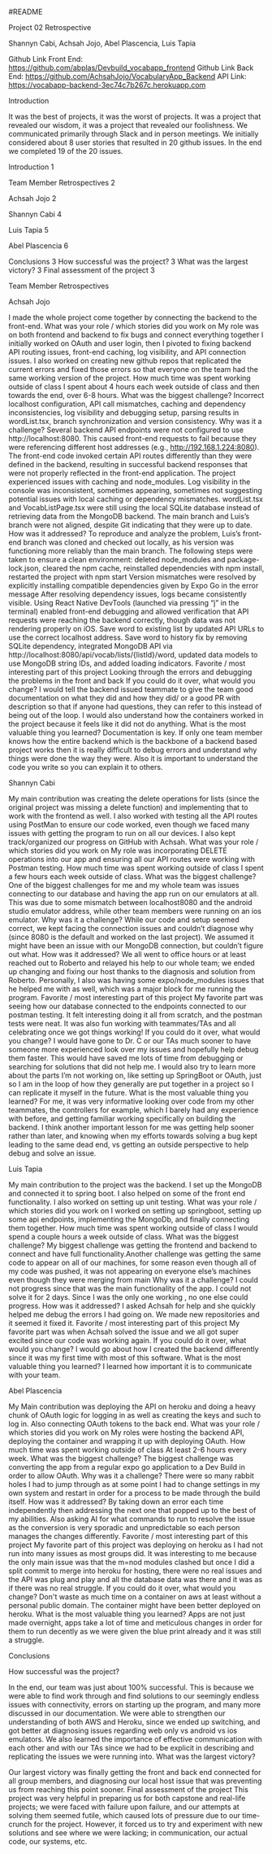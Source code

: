 #README

Project 02 Retrospective

Shannyn Cabi, Achsah Jojo, Abel Plascencia, Luis Tapia

Github Link Front End: https://github.com/abplas/Devbuild_vocabapp_frontend
Github Link Back End: https://github.com/AchsahJojo/VocabularyApp_Backend
API Link: https://vocabapp-backend-3ec74c7b267c.herokuapp.com

Introduction

It was the best of projects, it was the worst of projects. It was a project that revealed our wisdom, it was a project that revealed our foolishness.
We communicated primarily through Slack and in person meetings.
We initially considered about 8 user stories that resulted in 20 github issues.  In the end we completed 19 of the 20 issues.

Introduction	1

Team Member Retrospectives	2

Achsah Jojo	2

Shannyn Cabi	4

Luis Tapia	5

Abel Plascencia	6

Conclusions	3
How successful was the project?	3
What was the largest victory?	3
Final assessment of the project	3


Team Member Retrospectives

Achsah Jojo

I made the whole project come together by connecting the backend to the front-end. 
What was your role / which stories did you work on
My role was on both frontend and backend to fix bugs and connect everything together
I initially worked on OAuth and user login, then I pivoted to fixing backend API routing issues, front-end caching, log visibility, and API connection issues. I also worked on creating new github repos that replicated the current errors and fixed those errors so that everyone on the team had the same working version of the project.
How much time was spent working outside of class
I spent about 4 hours each week outside of class and then towards the end, over 6-8 hours. 
What was the biggest challenge? 
Incorrect localhost configuration, API call mismatches, caching and dependency inconsistencies, log visibility and debugging setup,  parsing results in wordList.tsx, branch synchronization and version consistency.
Why was it a challenge?
Several backend API endpoints were not configured to use http://localhost:8080. This caused front-end requests to fail because they were referencing different host addresses (e.g., http://192.168.1.224:8080).
The front-end code invoked certain API routes differently than they were defined in the backend, resulting in successful backend responses that were not properly reflected in the front-end application.
The project experienced issues with caching and node_modules. Log visibility in the console was inconsistent, sometimes appearing, sometimes not suggesting potential issues with local caching or dependency mismatches.
 wordList.tsx and VocabListPage.tsx were still using the local SQLite database instead of retrieving data from the MongoDB backend.
The main branch and Luis’s branch were not aligned, despite Git indicating that they were up to date. 
How was it addressed?
To reproduce and analyze the problem, Luis’s front-end branch was cloned and checked out locally, as his version was functioning more reliably than the main branch.
The following steps were taken to ensure a clean environment: deleted node_modules and package-lock.json, cleared the npm cache, reinstalled dependencies with npm install, restarted the project with npm start
Version mismatches were resolved by explicitly installing compatible dependencies given by Expo Go in the error message
After resolving dependency issues, logs became consistently visible. Using React Native DevTools (launched via pressing “j” in the terminal) enabled front-end debugging and allowed verification that API requests were reaching the backend correctly, though data was not rendering properly on iOS.
Save word to existing list by updated API URLs to use the correct localhost address.
Save word to history fix by removing SQLite dependency, integrated MongoDB API via http://localhost:8080/api/vocab/lists/{listId}/word, updated data models to use MongoDB string IDs, and added loading indicators.
Favorite / most interesting part of this project
Looking through the errors and debugging the problems in the front and back
If you could do it over, what would you change?
I would tell the backend issued teammate to give the team good documentation on what they did and how they did/ or a good PR with description so that if anyone had questions, they can refer to this instead of being out of the loop.
I would also understand how the containers worked in the project because it feels like it did not do anything.
What is the most valuable thing you learned?
Documentation is key. If only one team member knows how the entire backend which is the backbone of a backend based project works then it is really difficult to debug errors and understand why things were done the way they were. Also it is important to understand the code you write so you can explain it to others.

Shannyn Cabi

My main contribution was creating the delete operations for lists (since the original project was missing a delete function) and implementing that to work with the frontend as well. I also worked with testing all the API routes using PostMan to ensure our code worked, even though we faced many issues with getting the program to run on all our devices. I also kept track/organized our progress on GitHub with Achsah.
What was your role / which stories did you work on
My role was incorporating DELETE operations into our app and ensuring all our API routes were working with Postman testing.
How much time was spent working outside of class
I spent a few hours each week outside of class.
What was the biggest challenge? 
One of the biggest challenges for me and my whole team was issues connecting to our database and having the app run on our emulators at all. This was due to some mismatch between localhost8080 and the android studio emulator address, while other team members were running on an ios emulator.
Why was it a challenge?
While our code and setup seemed correct, we kept facing the connection issues and couldn’t diagnose why (since 8080 is the default and worked on the last project). We assumed it might have been an issue with our MongoDB connection, but couldn’t figure out what.
How was it addressed?
We all went to office hours or at least reached out to Roberto and relayed his help to our whole team; we ended up changing and fixing our host thanks to the diagnosis and solution from Roberto. Personally, I also was having some expo/node_modules issues that he helped me with as well, which was a major block for me running the program.
Favorite / most interesting part of this project
My favorite part was seeing how our database connected to the endpoints connected to our postman testing. It felt interesting doing it all from scratch, and the postman tests were neat.
It was also fun working with teammates/TAs and all celebrating once we got things working!
If you could do it over, what would you change?
I would have gone to Dr. C or our TAs much sooner to have someone more experienced look over my issues and hopefully help debug them faster. This would have saved me lots of time from debugging or searching for solutions that did not help me. 
I would also try to learn more about the parts I’m not working on, like setting up SpringBoot or OAuth, just so I am in the loop of how they generally are put together in a project so I can replicate it myself in the future.
What is the most valuable thing you learned?
For me, it was very informative looking over code from my other teammates, the controllers for example, which I barely had any experience with before,  and getting familiar working specifically on building the backend. I think another important lesson for me was getting help sooner rather than later, and knowing when my efforts towards solving a bug kept leading to the same dead end, vs getting an outside perspective to help debug and solve an issue.

Luis Tapia

My main contribution to the project was the backend. I set up the MongoDB and connected it to spring boot. I also helped on some of the front end functionality. I also worked on setting up unit testing.
What was your role / which stories did you work on
I worked on setting up springboot, setting up some api endpoints, implementing the MongoDb, and finally connecting them together. 
How much time was spent working outside of class
I would spend a couple hours a week outside of class. 
What was the biggest challenge? 
My biggest challenge was getting the frontend and backend to connect and have full functionality.Another challenge was getting the same code to appear on all of our machines, for some reason even though all of my code was pushed, it was not appearing on everyone else’s machines even though they were merging from main
Why was it a challenge?
I could not progress since that was the main functionality of the app. I could not solve it for 2 days. Since I was the only one working , no one else could progress.
How was it addressed?
I asked Achsah for help and she quickly helped me debug the errors I had going on. We made new repositories and it seemed it fixed it.
Favorite / most interesting part of this project
My favorite part was when Achsah solved the issue and we all got super excited since our code was working again. 
If you could do it over, what would you change?
I would go about how I created the backend differently since it was my first time with most of this software. 
What is the most valuable thing you learned?
I learned how important it is to communicate with your team. 

Abel Plascencia

My Main contribution was deploying the API on heroku and doing a heavy chunk of OAuth logic for logging in as well as creating the keys and such to log in. Also connecting OAuth tokens to the back end.
What was your role / which stories did you work on
My roles were hosting the backend API, deploying the container and wrapping it up with deploying OAuth.
How much time was spent working outside of class
At least 2-6 hours every week.
What was the biggest challenge? 
The biggest challenge was converting the app from a regular expo go application  to a Dev Build in order to allow OAuth.
Why was it a challenge?
There were so many rabbit holes I had to jump through as at some point I had to change settings in my own system and restart in order for a process to be made through the build itself.
How was it addressed?
By taking down an error each time independently then addressing the next one that popped up to the best of my abilities.
Also asking AI for what commands to run to resolve the issue as the conversion is very sporadic and unpredictable so each person manages the changes differently.
Favorite / most interesting part of this project
My favorite part of this project was deploying on heroku as I had not run into many issues as most groups did.
It was interesting to me because the only main issue was that the m=nod modules clashed but once I did a split commit to merge into heroku for hosting, there were no real issues and the API was plug and play and all the database data was there and it was as if there was no real struggle.
If you could do it over, what would you change?
Don't waste as much time on a container on aws at least without a personal public domain. 
The container might have been better deployed on heroku.
What is the most valuable thing you learned?
Apps are not just made overnight, apps take a lot of time and meticulous changes in order for them to run decently as we were given the blue print already and it was still a struggle.

Conclusions

How successful was the project?

In the end, our team was just about 100% successful. This is because we were able to find work through and find solutions to our seemingly endless issues with connectivity, errors on starting up the program, and many more discussed in our documentation. We were able to strengthen our understanding of both AWS and Heroku, since we ended up switching, and got better at diagnosing issues regarding web only vs android vs ios emulators. We also learned the importance of effective communication with each other and with our TAs since we had to be explicit in describing and replicating the issues we were running into.
What was the largest victory?

Our largest victory was finally getting the front and back end connected for all group members, and diagnosing our local host issue that was preventing us from reaching this point sooner. 
Final assessment of the project
This project was very helpful in preparing us for both capstone and real-life projects; we were faced with failure upon failure, and our attempts at solving them seemed futile, which caused lots of pressure due to our time-crunch for the project. However, it forced us to try and experiment with new solutions and see where we were lacking; in communication, our actual code, our systems, etc.
